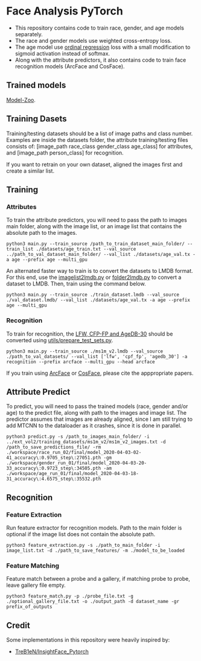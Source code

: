 # Face Analysis PyTorch

- This repository contains code to train race, gender, and age models separately.
- The race and gender models use weighted cross-entropy loss.
- The age model use [ordinal regression](https://ieeexplore.ieee.org/document/7780901) loss with a small modification to sigmoid activation instead of softmax.
- Along with the attribute predictors, it also contains code to train face recognition models (ArcFace and CosFace).

## Trained models
[Model-Zoo](https://github.com/vitoralbiero/face_analysis_pytorch/wiki/Model-Zoo).

## Training Dasets
Training/testing datasets should be a list of image paths and class number.
Examples are inside the datasets folder, the attribute training/testing files consists of: [image_path race_class gender_class age_class] for attributes, and [image_path person_class] for recognition.

If you want to retrain on your own dataset, aligned the images first and create a similar list.

## Training
### Attributes
To train the attribute predictors, you will need to pass the path to images main folder, along with the image list, or an image list that contains the absolute path to the images.

```
python3 main.py --train_source /path_to_train_dataset_main_folder/ --train_list ./datasets/age_train.txt --val_source ../path_to_val_dataset_main_folder/ --val_list ./datasets/age_val.tx -a age --prefix age --multi_gpu
```
An alternated faster way to train is to convert the datasets to LMDB format. For this end, use the [imagelist2lmdb.py](https://github.com/vitoralbiero/face_analysis_pytorch/blob/master/utils/imagelist2lmdb.py) or [folder2lmdb.py](https://github.com/vitoralbiero/face_analysis_pytorch/blob/master/utils/folder2lmdb.py) to convert a dataset to LMDB. Then, train using the command below.
```
python3 main.py --train_source ./train_dataset.lmdb --val_source ./val_dataset.lmdb/ --val_list ./datasets/age_val.tx -a age --prefix age --multi_gpu
```
### Recognition
To train for recognition, the [LFW, CFP-FP and AgeDB-30](https://github.com/deepinsight/insightface) should be converted using [utils/prepare_test_sets.py](https://github.com/vitoralbiero/face_analysis_pytorch/blob/master/utils/prepare_test_sets.py).

```
python3 main.py --train_source ./ms1m_v2.lmdb --val_source ./path_to_val_datasets/ --val_list ['lfw', 'cpf_fp', 'agedb_30'] -a recognition --prefix arcface --multi_gpu --head arcface
```

If you train using [ArcFace](https://arxiv.org/abs/1801.07698) or [CosFace](https://arxiv.org/abs/1801.09414), please cite the apppropriate papers.

## Attribute Predict
To predict, you will need to pass the trained models (race, gender and/or age) to the predict file, along with path to the images and image list. The predictor assumes that images are already aligned, since I am still trying to add MTCNN to the dataloader as it crashes, since it is done in parallel.

```
python3 predict.py -s /path_to_images_main_folder/ -i ../ext_vol2/training_datasets/ms1m_v2/ms1m_v2_images.txt -d /path_to_save_predictions_file/ -rm ./workspace/race_run_02/final/model_2020-04-03-02-41_accuracy\:0.9705_step\:27051.pth -gm ./workspace/gender_run_01/final/model_2020-04-03-20-33_accuracy\:0.9723_step\:34505.pth -am ./workspace/age_run_01/final/model_2020-04-03-18-31_accuracy\:4.6575_step\:35532.pth
```

## Recognition
### Feature Extraction
Run feature extractor for recognition models. Path to the main folder is optional if the image list does not contain the absolute path.
```
python3 feature_extraction.py -s ./path_to_main_folder -i image_list.txt -d ./path_to_save_features/ -m ./model_to_be_loaded
```

### Feature Matching
Feature match between a probe and a gallery, if matching probe to probe, leave gallery file empty.
```
python3 feature_match.py -p ./probe_file.txt -g ./optional_gallery_file.txt -o ./output_path -d dataset_name -gr prefix_of_outputs
```

## Credit
Some implementations in this repository were heavily inspired by:
* [TreB1eN/InsightFace_Pytorch](https://github.com/TreB1eN/InsightFace_Pytorch)
